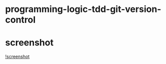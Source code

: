 # programming-logic-tdd-git-version-control



# screenshot
[!screenshot](https://github.com/Samuel027/programming-logic-tdd-git-version-control/blob/master/ScreenshotOfTests.png?raw=trueg)

